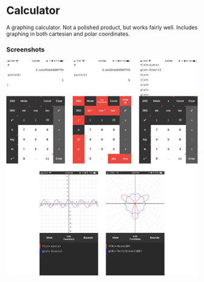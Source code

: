 # Calculator
A graphing calculator. Not a polished product, but works fairly well. Includes graphing in both cartesian and polar coordinates.

### Screenshots
![Screenshots](https://github.com/lucaspopp0/calculator/blob/master/Screenshots.png)
